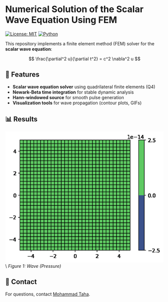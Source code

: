 # Numerical Solution of the Scalar Wave Equation Using FEM

[![License: MIT](https://img.shields.io/badge/License-MIT-yellow.svg)](https://opensource.org/licenses/MIT)
[![Python](https://img.shields.io/badge/Python-3.8%2B-blue.svg)](https://www.python.org/)

This repository implements a finite element method (FEM) solver for the **scalar wave equation**:

$$
\frac{\partial^2 u}{\partial t^2} = c^2 \nabla^2 u
$$


## 🚀 Features
- **Scalar wave equation solver** using quadrilateral finite elements (Q4)
- **Newark-Beta time integration** for stable dynamic analysis
- **Hann-windowed source** for smooth pulse generation
- **Visualization tools** for wave propagation (contour plots, GIFs)


## 📊 Results
![Wave Propagation](fem/wave_animation.gif)
\\
*Figure 1: Wave (Pressure)*

## 📧 Contact
For questions, contact [Mohammad Taha](mailto:mtaha@connect.ust.hk).
